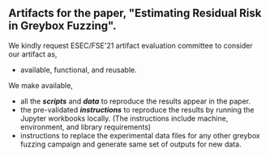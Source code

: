 ## Artifacts for the paper, "Estimating Residual Risk in Greybox Fuzzing".

We kindly request ESEC/FSE'21 artifact evaluation committee to consider our artifact as,
  - available, functional, and reusable.

We make available,
  - all the ***scripts*** and ***data*** to reproduce the results appear in the paper.
  - the pre-validated ***instructions*** to reproduce the results by running the Jupyter workbooks locally. 
    (The instructions include machine, environment, and library requirements)
  - instructions to replace the experimental data files for any other greybox fuzzing campaign and generate same set of outputs for new data. 
